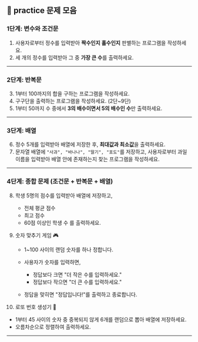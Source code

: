## 📝 practice 문제 모음

### 1단계: 변수와 조건문

1. 사용자로부터 정수를 입력받아 **짝수인지 홀수인지** 판별하는 프로그램을 작성하세요.
2. 세 개의 정수를 입력받아 그 중 **가장 큰 수**를 출력하세요.

---

### 2단계: 반복문

3. 1부터 100까지의 합을 구하는 프로그램을 작성하세요.
4. 구구단을 출력하는 프로그램을 작성하세요. (2단\~9단)
5. 1부터 50까지 수 중에서 **3의 배수이면서 5의 배수인 수**만 출력하세요.

---

### 3단계: 배열

6. 정수 5개를 입력받아 배열에 저장한 후, **최대값과 최소값**을 출력하세요.
7. 문자열 배열에 `"사과", "바나나", "딸기", "포도"`를 저장하고,
   사용자로부터 과일 이름을 입력받아 배열 안에 존재하는지 찾는 프로그램을 작성하세요.

---

### 4단계: 종합 문제 (조건문 + 반복문 + 배열)

8. 학생 5명의 점수를 입력받아 배열에 저장하고,

    * 전체 평균 점수
    * 최고 점수
    * 60점 이상인 학생 수
      를 출력하세요.

9. 숫자 맞추기 게임 🎮

    * 1\~100 사이의 랜덤 숫자를 하나 정합니다.
    * 사용자가 숫자를 입력하면,

        * 정답보다 크면 "더 작은 수를 입력하세요."
        * 정답보다 작으면 "더 큰 수를 입력하세요."
    * 정답을 맞히면 "정답입니다!"를 출력하고 종료합니다.

10. 로또 번호 생성기 🎲

* 1부터 45 사이의 숫자 중 중복되지 않게 6개를 랜덤으로 뽑아 배열에 저장하세요.
* 오름차순으로 정렬하여 출력하세요.

---
